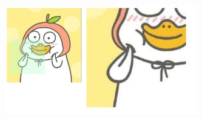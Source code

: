 
![image](https://github.com/beautyan13/pictureMagnifier/blob/master/image/%E7%BB%93%E6%9E%9C%E7%A4%BA%E6%84%8F.jpg)
